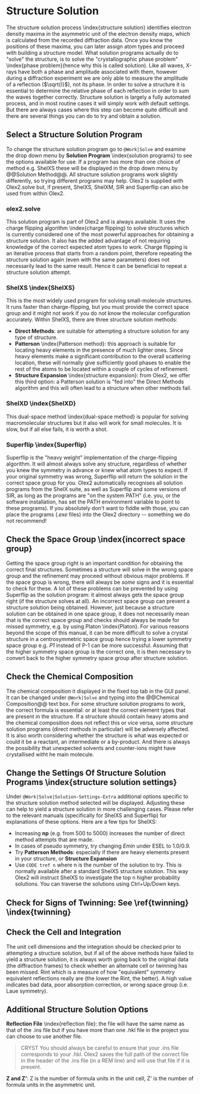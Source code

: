 # Structure Solution 

The structure solution process \index{structure solution} identifies electron density maxima in the asymmetric unit of the electron density maps, which is calculated from the recorded diffraction data. Once you know the positions of these maxima, you can later assign atom types and proceed with building a structure model.
What solution programs actually do to "solve" the structure, is to solve the "crystallographic phase problem" \index{phase problem}(hence why this is called solution). Like all waves, X-rays have both a phase and amplitude associated with them, however during a diffraction experiment we are only able to measure the amplitude of a reflection ($\sqrt{I}$), not its phase. In order to solve a structure it is essential to determine the relative phase of each reflection in order to sum the waves together correctly.
Structure solution is largely a fully automated process, and in most routine cases it will simply work with default settings. But there are always cases where this step can become quite difficult and there are several things you can do to try and obtain a solution.

## Select a Structure Solution Program
To change the structure solution program go to `@Work|Solve` and examine the drop down menu by **Solution Program** \index{solution programs} to see the options available for use. If a program has more than one choice of method e.g. ShelXS these will be displayed in the drop down menu by @@Solution Method@@.
All structure solution programs work slightly differently, so trying different programs may help. Olex2 is supplied with Olex2.solve but, if present, ShelXS, ShelXM, SIR and Superflip can also be used from within Olex2.

### olex2.solve
This solution program is part of Olex2 and is always available. It uses the charge flipping algorithm \index{charge flipping} to solve structures which is currently considered one of the most powerful approaches for obtaining a structure solution. It also has the added advantage of not requiring knowledge of the correct expected atom types to work. Charge flipping is an iterative process that starts from a random point, therefore repeating the structure solution again (even with the same parameters) does not necessarily lead to the same result. Hence it can be beneficial to repeat a structure solution attempt.

### ShelXS \index{ShelXS}
This is the most widely used program for solving small-molecule structures. It runs faster than charge-flipping, but you must provide the correct space group and it might not work if you do not know the molecular configuration accurately. Within ShelXS, there are three structure solution methods:

- **Direct Methods**: are suitable for attempting a structure solution for any type of structure.
- **Patterson** \index{Patterson method}: this approach is suitable for locating heavy elements in the presence of much lighter ones. Since heavy elements make a significant contribution to the overall scattering location, these will normally give sufficiently good phases to enable the rest of the atoms to be located within a couple of cycles of refinement. 
- **Structure Expansion** \index{structure expansion}: from Olex2, we offer this third option: a Patterson solution is "fed into" the Direct Methods algorithm and this will often lead to a structure when other methods fail.

### ShelXD \index{ShelXD}
This dual-space method \index{dual-space method} is popular for solving macromolecular structures but it also will work for small molecules. It is slow, but if all else fails, it is worth a shot.

### Superflip \index{Superflip}
Superflip is the "heavy weight" implementation of the charge-flipping algorithm. It will almost always solve any structure, regardless of whether you knew the symmetry in advance or knew what atom types to expect. If your original symmetry was wrong, Superflip will return the solution in the correct space group for you.
Olex2 automatically recognises all solution programs from the ShelX suite, as well as Superflip and some versions of SIR, as long as the programs are "on the system PATH" (i.e. you, or the software installation, has set the PATH environment variable to point to these programs). If you absolutely don't want to fiddle with those, you can place the programs (*.exe* files) into the Olex2 directory -- something we do not recommend!

## Check the Space Group \index{incorrect space group}
Getting the space group right is an important condition for obtaining the correct final structures. Sometimes a structure will solve in the wrong space group and the refinement may proceed without obvious major problems. If the space group is wrong, there will always be *some* signs and it is essential to check for these.
A lot of these problems can be prevented by using Superflip as the solution program: it almost always gets the space group right (if the structure solves at all).
An incorrect space group can prevent a structure solution being obtained. However, just because a structure solution can be obtained in one space group, it does not necessarily mean that is the correct space group and checks should always be made for missed symmetry, e.g. by using Platon \index{Platon}. For various reasons beyond the scope of this manual, it can be more difficult to solve a crystal structure in a centrosymmetric space group hence trying a lower symmetry space group e.g. *P1* instead of P-1 can be more successful. Assuming that the higher symmetry space group is the correct one, it is then necessary to convert back to the higher symmetry space group after structure solution.

## Check the Chemical Composition
The chemical composition it displayed in the fixed top tab in the GUI panel. It can be changed under `@Work|Solve` and typing into the @@Chemical Composition@@ text box. For some structure solution programs to work, the correct formula is essential: or at least the correct element types that are present in the structure.
If a structure should contain heavy atoms and the chemical composition does not reflect this or vice versa, some structure solution programs (direct methods in particular) will be adversely affected. It is also worth considering whether the structure is what was expected or could it be a reactant, an intermediate or a by-product. And there is always the possibility that unexpected solvents and counter-ions might have crystallised witht he main molecule.

## Change the Settings Of Structure Solution Programs \index{structure solution settings}
Under `@Work|Solve|Solution-Settings-Extra` additional options specific to the structure solution method selected will be displayed. Adjusting these can help to yield a structure solution in more challenging cases. Please refer to the relevant manuals (specifically for ShelXS and Superflip) for explanations of these options. Here are a few tips for ShelXS:

- Increasing **np** (e.g. from 500 to 5000) increases the number of direct method attempts that are made.
- In cases of pseudo symmetry, try changing *Emin* under ESEL to 1.0/0.9.
- Try **Patterson Methods**: especially if there are heavy elements present in your structure, or **Structure Expansion** 
- Use `CODE tref n` where n is the number of the solution to try. This is normally available after a standard ShelXS structure solution. This way Olex2 will instruct ShelXS to investigate the top n higher probability solutions. You can traverse the solutions using Ctrl+Up/Down keys.

## Check for Signs of Twinning: See \ref{twinning} \index{twinning}

## Check the Cell and Integration
The unit cell dimensions and the integration should be checked prior to attempting a structure solution, but if all of the above methods have failed to yield a structure solution, it is always worth going back to the original data (the diffraction frames) to check whether an alternate cell or twinning has been missed. Rint which is a measure of how "equivalent" symmetry equivalent reflections really are (the lower the Rint, the better). A high value indicates bad data, poor absorption correction, or wrong space group (i.e. Laue symmetry).

## Additional Structure Solution Options
**Reflection File** \index{reflection file}: the file will have the same name as that of the .ins file but if you have more than one .hkl file in the project you can choose to use another file.

> CRYST You should always be careful to ensure that your .ins file corresponds to your .hkl. Olex2 saves the full path of the correct file in the header of the .ins file (in a REM line) and will use that file if it is present.

**Z and Z'**: Z is the number of formula units in the unit cell, Z' is the number of formula units in the asymmetric unit.
